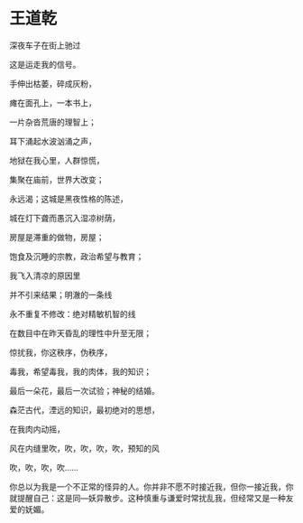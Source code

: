 # 王道乾

深夜车子在街上驰过 

   这是运走我的信号。 

   手伸出枯萎，碎成灰粉， 

   瘫在面孔上，一本书上， 

   一片杂沓荒唐的理智上； 

   耳下涌起水波汹涌之声， 

   地狱在我心里，人群惊慌， 

   集聚在庙前，世界大改变； 

   永远渴；这城是黑夜性格的陈述， 

   城在灯下聋而愚沉入湿凉树荫， 

   房屋是滞重的做物，房屋； 

   饱食及沉睡的宗教，政治希望与教育；

我飞入清凉的原因里 

   并不引来结果；明澈的一条线 

   永不重复不修改：绝对精敏机智的线 

   在数目中在昨天昏乱的理性中升至无限； 

   惊扰我，你这秩序，伪秩序， 

   毒我，希望毒我，我的肉体，我的知识； 

   最后一朵花，最后一次试验；神秘的结婚。 

   森茫古代，湮远的知识，最初绝对的思想， 

   在我肉内动摇， 

   风在内缝里吹，吹，吹，吹，吹，预知的风 

   吹，吹，吹，吹…… 

你总以为我是一个不正常的怪异的人。你并非不愿不时接近我，但你一接近我，你就提醒自己：这是同—妖异散步。这种慎重与谦爱时常扰乱我，但经常又是一种友爱的妩媚。